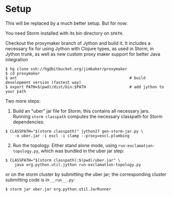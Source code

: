 Setup
=====

This will be replaced by a much better setup. But for now:

You need Storm installed with its bin directory on `$PATH`.

Checkout the proxymaker branch of Jython and build it. It includes a necessary fix for using Jython with Clojure types, as used in Storm, in Jython trunk, as well as new custom proxy maker support for better Java integration

~~~~
$ hg clone ssh://hg@bitbucket.org/jimbaker/proxymaker
$ cd proxymaker 
$ ant                                                 # build development version (fastest way)
$ export PATH=$(pwd)/dist/bin:$PATH                   # add jython to your path
~~~~

Two more steps:

1. Build an "uber" jar file for Storm; this contains all necessary jars. Running `storm classpath` computes the necessary classpath for Storm dependencies:

~~~~
$ CLASSPATH="$(storm classpath)" jython27 gen-storm-jar.py \
    -o uber.jar -i excl -i clamp --proxy=excl.plumbing
~~~~

2. Run the topology. Either stand alone mode, using `run-exclamation-topology.py`, which was bundled in the uber jar step:

~~~~
$ CLASSPATH="$(storm classpath):$(pwd)/uber.jar" \
    java org.python.util.jython run-exclamation-topology.py
~~~~

or on the storm cluster by submitting the uber jar; the corresponding cluster submitting code is in `__run__.py`:

~~~~
$ storm jar uber.jar org.python.util.JarRunner
~~~~
